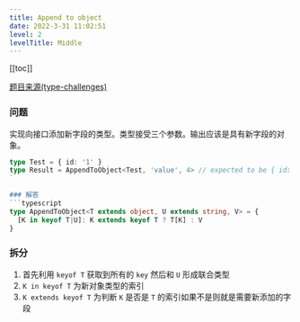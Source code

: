 ```yaml
---
title: Append to object
date: 2022-3-31 11:02:51
level: 2
levelTitle: Middle
---
```


[[toc]]

[题目来源(type-challenges)](https://github.com/type-challenges/type-challenges/blob/master/questions/527-medium-append-to-object/README.md)

### 问题
实现向接口添加新字段的类型。类型接受三个参数。输出应该是具有新字段的对象。

```typescript
type Test = { id: '1' }
type Result = AppendToObject<Test, 'value', 4> // expected to be { id: '1', value: 4 }
`

### 解答
```typescript
type AppendToObject<T extends object, U extends string, V> = { 
  [K in keyof T|U]: K extends keyof T ? T[K] : V
}
```

### 拆分
1. 首先利用 `keyof T` 获取到所有的 `key` 然后和 `U` 形成联合类型
2. `K in keyof T` 为新对象类型的索引
3. `K extends keyof T` 为判断 `K` 是否是 `T` 的索引如果不是则就是需要新添加的字段
